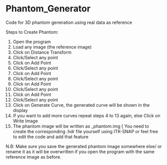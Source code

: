 # Phantom_Generator
Code for 3D phantom generation using real data as reference

Steps to Create Phantom:

1.  Open the program
2.  Load any image (the reference image)
3.  Click on Distance Transform
4.  Click/Select any point
5.  Click on Add Point
6.  Click/Select any point
7.  Click on Add Point
8.  Click/Select any point
9.  Click on Add Point
10. Click/Select any point
11. Click on Add Point
12. Click/Select any point
13. Click on Generate Curve, the generated curve will be shown in the display
14. If you want to add more curves repeat steps 4 to 13 again, else Click on Write Image
15. The phantom image will be written as <reference image name>_phantom.img [ You need to create the corresponding .hdr file yourself using ITK-SNAP or feel free to edit the code and add that feature


N.B: Make sure you save the generated phantom image somewhere else/ or rename it as it will be overwritten if you open the program with the same reference image as before.
